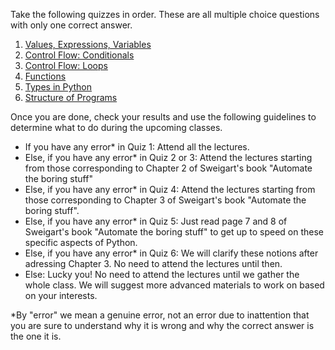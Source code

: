 Take the following quizzes in order. These are all multiple choice questions with only one correct answer.

1. [Values, Expressions, Variables](./quiz_values_expressions_variables.html)
2. [Control Flow: Conditionals](./quiz_control_flow_conditionals.html)
3. [Control Flow: Loops](./quiz_control_flow_loops.html)
4. [Functions](./quiz_functions.html)
5. [Types in Python](./quiz_types.html)
6. [Structure of Programs](./quiz_program_structure.html)


Once you are done, check your results and use the following guidelines to determine what to do during the upcoming classes.

- If you have any error\* in Quiz 1: Attend all the lectures.
- Else, if you have any error\* in Quiz 2 or 3: Attend the lectures starting from those corresponding to Chapter 2 of Sweigart's book "Automate the boring stuff"
- Else, if you have any error\* in Quiz 4: Attend the lectures starting from those corresponding to Chapter 3 of Sweigart's book "Automate the boring stuff".
- Else, if you have any error\* in Quiz 5: Just read page 7 and 8 of Sweigart's book "Automate the boring stuff" to get up to speed on these specific aspects of Python.
- Else, if you have any error\* in Quiz 6: We will clarify these notions after adressing Chapter 3. No need to attend the lectures until then.
- Else: Lucky you! No need to attend the lectures until we gather the whole class. We will suggest more advanced materials to work on based on your interests.

\*By "error" we mean a genuine error, not an error due to inattention that you are sure to understand why it is wrong and why the correct answer is the one it is.
